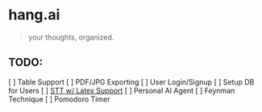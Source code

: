 # hang.ai
> your thoughts, organized.

## TODO:
[ ] Table Support
[ ] PDF/JPG Exporting
[ ] User Login/Signup
[ ] Setup DB for Users
[ ] [STT w/ Latex Support](https://github.com/hwang2409/textalk)
[ ] Personal AI Agent
[ ] Feynman Technique
[ ] Pomodoro Timer
